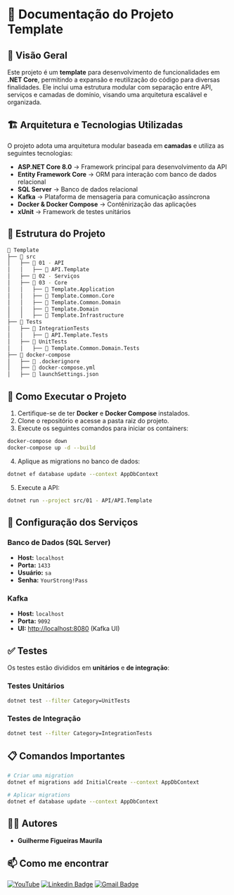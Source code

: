 # 📘 Documentação do Projeto Template

## 📖 Visão Geral
Este projeto é um **template** para desenvolvimento de funcionalidades em **.NET Core**, permitindo a expansão e reutilização do código para diversas finalidades. Ele inclui uma estrutura modular com separação entre API, serviços e camadas de domínio, visando uma arquitetura escalável e organizada.

## 🏗 Arquitetura e Tecnologias Utilizadas
O projeto adota uma arquitetura modular baseada em **camadas** e utiliza as seguintes tecnologias:

- **ASP.NET Core 8.0** → Framework principal para desenvolvimento da API
- **Entity Framework Core** → ORM para interação com banco de dados relacional
- **SQL Server** → Banco de dados relacional
- **Kafka** → Plataforma de mensageria para comunicação assíncrona
- **Docker & Docker Compose** → Contênirização das aplicações
- **xUnit** → Framework de testes unitários

## 📁 Estrutura do Projeto

```bash
📂 Template
├── 📂 src
│   ├── 📂 01 - API
│   │   ├── 📂 API.Template
│   ├── 📂 02 - Serviços
│   ├── 📂 03 - Core
│   │   ├── 📂 Template.Application
│   │   ├── 📂 Template.Common.Core
│   │   ├── 📂 Template.Common.Domain
│   │   ├── 📂 Template.Domain
│   │   ├── 📂 Template.Infrastructure
├── 📂 Tests
│   ├── 📂 IntegrationTests
│   │   ├── 📂 API.Template.Tests
│   ├── 📂 UnitTests
│   │   ├── 📂 Template.Common.Domain.Tests
├── 📂 docker-compose
│   ├── 📄 .dockerignore
│   ├── 📄 docker-compose.yml
│   ├── 📄 launchSettings.json
```

## 🚀 Como Executar o Projeto

1. Certifique-se de ter **Docker** e **Docker Compose** instalados.
2. Clone o repositório e acesse a pasta raiz do projeto.
3. Execute os seguintes comandos para iniciar os containers:

```bash
docker-compose down
docker-compose up -d --build
```

4. Aplique as migrations no banco de dados:

```bash
dotnet ef database update --context AppDbContext
```

5. Execute a API:

```bash
dotnet run --project src/01 - API/API.Template
```

## 📡 Configuração dos Serviços

### **Banco de Dados (SQL Server)**
- **Host:** `localhost`
- **Porta:** `1433`
- **Usuário:** `sa`
- **Senha:** `YourStrong!Pass`

### **Kafka**
- **Host:** `localhost`
- **Porta:** `9092`
- **UI:** [http://localhost:8080](http://localhost:8080) (Kafka UI)

## ✅ Testes
Os testes estão divididos em **unitários** e **de integração**:

### **Testes Unitários**

```bash
dotnet test --filter Category=UnitTests
```

### **Testes de Integração**

```bash
dotnet test --filter Category=IntegrationTests
```

## 📋 Comandos Importantes

```bash
# Criar uma migration
dotnet ef migrations add InitialCreate --context AppDbContext

# Aplicar migrations
dotnet ef database update --context AppDbContext
```

## 🧑‍💻 **Autores**

- **Guilherme Figueiras Maurila**

## 📫 Como me encontrar
[![YouTube](https://img.shields.io/badge/YouTube-FF0000?style=for-the-badge&logo=youtube&logoColor=white)](https://www.youtube.com/channel/UCjy19AugQHIhyE0Nv558jcQ)
[![Linkedin Badge](https://img.shields.io/badge/-Guilherme_Figueiras_Maurila-blue?style=flat-square&logo=Linkedin&logoColor=white&link=https://www.linkedin.com/in/guilherme-maurila)](https://www.linkedin.com/in/guilherme-maurila)
[![Gmail Badge](https://img.shields.io/badge/-gfmaurila@gmail.com-c14438?style=flat-square&logo=Gmail&logoColor=white&link=mailto:gfmaurila@gmail.com)](mailto:gfmaurila@gmail.com)


